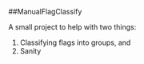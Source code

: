 ##ManualFlagClassify

A small project to help with two things:

 1. Classifying flags into groups, and
 2. Sanity
